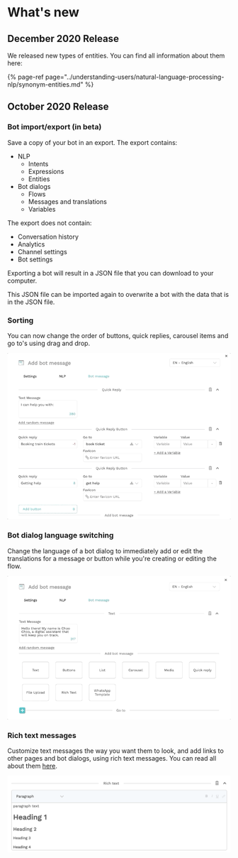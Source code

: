 # What's new

## December 2020 Release

We released new types of entities. You can find all information about them here:

{% page-ref page="../understanding-users/natural-language-processing-nlp/synonym-entities.md" %}

## October 2020 Release

### Bot import/export \(in beta\)

Save a copy of your bot in an export. The export contains:

* NLP
  * Intents
  * Expressions
  * Entities
* Bot dialogs
  * Flows
  * Messages and translations
  * Variables

The export does not contain:

* Conversation history
* Analytics
* Channel settings
* Bot settings

Exporting a bot will result in a JSON file that you can download to your computer.

This JSON file can be imported again to overwrite a bot with the data that is in the JSON file.

### Sorting

You can now change the order of buttons, quick replies, carousel items and go to's using drag and drop.

![](../.gitbook/assets/nov-24-2020-15-29-40.gif)

### Bot dialog language switching

Change the language of a bot dialog to immediately add or edit the translations for a message or button while you're creating or editing the flow.

![](../.gitbook/assets/nov-24-2020-15-26-26.gif)

### Rich text messages

Customize text messages the way you want them to look, and add links to other pages and bot dialogs, using rich text messages. You can read all about them [here](../bot-answers/dialog-state/message-components.md#rich-text).

![](../.gitbook/assets/image%20%28325%29.png)



